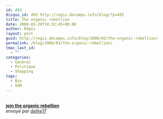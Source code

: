 ```yaml
---
id: 493
disqus_id: 493 http://regis.decamps.info/blog/?p=493
title: The organic rebellion
date: 2008-03-29T18:32:45+00:00
author: Régis
layout: post
guid: http://regis.decamps.info/blog/2008/03/the-organic-rebellion/
permalink: /blog/2008/03/the-organic-rebellion/
tmac_last_id:
  - ""
categories:
  - Général
  - Politique
  - Shopping
tags:
  - Bio
  - OGM
---
```

<div>
  <br /><b><a href="http://www.dailymotion.com/video/x4m65u_join-the-organic-rebellion_politics">join the organic rebellion</a></b><br /><i>envoy&eacute; par <a href="http://www.dailymotion.com/delire17">delire17</a></i>
</div>
